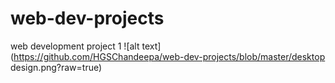 # web-dev-projects
web development project 1
![alt text](https://github.com/HGSChandeepa/web-dev-projects/blob/master/desktop design.png?raw=true)
